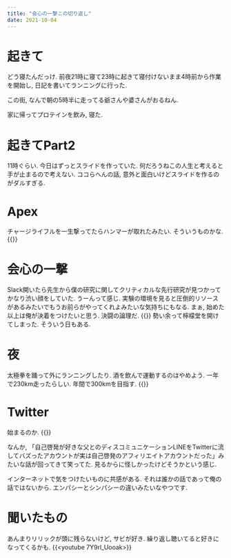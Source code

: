 ```yaml
---
title: "会心の一撃この切り返し"
date: 2021-10-04
---
```


# 起きて
どう寝たんだっけ. 前夜21時に寝て23時に起きて寝付けないまま4時前から作業を開始し, 日記を書いてランニングに行った.

この街, なんで朝の5時半に走ってる爺さんや婆さんがおるねん.

家に帰ってプロテインを飲み, 寝た.

# 起きてPart2
11時ぐらい. 今日はずっとスライドを作っていた. 何だろうねこの人生と考えると手が止まるので考えない. ココらへんの話, 意外と面白いけどスライドを作るのがダルすぎる.

# Apex
チャージライフルを一生撃ってたらハンマーが取れたみたい. そういうものかな.
{{<tweet user="dango_bot" id="1445008301742116867">}}

# 会心の一撃
Slack開いたら先生から僕の研究に関してクリティカルな先行研究が見つかってかなり渋い顔をしていた. うーんって感じ. 実験の環境を見ると圧倒的リソースがあるみたいでもうお前らがやってくれよみたいな気持ちにもなる. まぁ, 始めた以上は俺が決着をつけたいと思う. 決闘の論理だ.
{{<tweet user="dango_bot" id="1445015428388978695">}}
勢い余って檸檬堂を開けてしまった. そういう日もある.
# 夜
太極拳を踊って外にランニングしたり. 酒を飲んで運動するのはやめよう. 一年で230km走ったらしい. 年間で300kmを目指す.
{{<tweet user="dango_bot" id="1445045677914931206">}}

# Twitter
始まるのか.
{{<tweet user="dango_bot" id="1444910029514018820">}}

なんか, 「自己啓発が好きな父とのディスコミュニケーションLINEをTwitterに流してバズったアカウントが実は自己啓発のアフィリエイトアカウントだった」みたいな話が回ってきて笑ってた. 見るからに怪しかったけどそうかという感じ.

インターネットで気をつけたいものに共感がある. それは誰かの話であって俺の話ではないから. エンパシーとシンパシーの違いみたいなやつです.

# 聞いたもの
あんまりリリックが頭に残らないけど, サビが好き. 繰り返し聴いてると好きになってくるかも.
{{<youtube 7Y9rl_Uooak>}}

